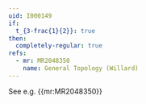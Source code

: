```yaml
---
uid: I000149
if:
  t_{3-frac{1}{2}}: true
then:
  completely-regular: true
refs:
  - mr: MR2048350
    name: General Topology (Willard)
---
```

See e.g. {{mr:MR2048350}}
